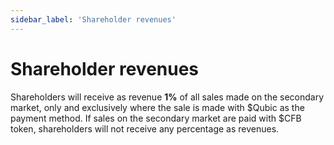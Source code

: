 ```yaml
---
sidebar_label: 'Shareholder revenues'
---
```


# Shareholder revenues

Shareholders will receive as revenue **1%** of all sales made on the secondary market, only and exclusively where the sale is made with $Qubic as the payment method. If sales on the secondary market are paid with $CFB token, shareholders will not receive any percentage as revenues.


